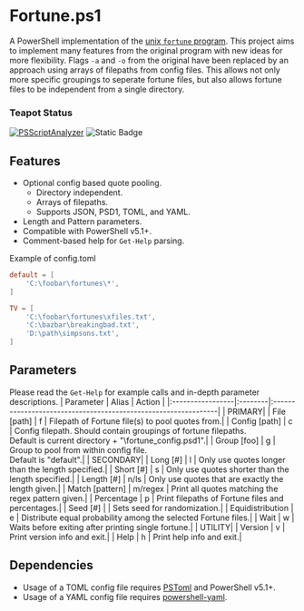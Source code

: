 # Fortune.ps1

A PowerShell implementation of the [unix `fortune` program](https://www.wikipedia.org/wiki/Fortune_(Unix)). This project aims to implement many features from the original program with new ideas for more flexibility. Flags `-a` and `-o` from the original have been replaced by an approach using arrays of filepaths from config files. This allows not only more specific groupings to seperate fortune files, but also allows fortune files to be independent from a single directory.

### Teapot Status
[![PSScriptAnalyzer](https://github.com/josephwhite/Fortune.ps1/actions/workflows/powershell.yml/badge.svg)](https://github.com/josephwhite/Fortune.ps1/actions/workflows/powershell.yml)
![Static Badge](https://img.shields.io/badge/LICENSE-AGPL_3.0_only-blue)

## Features

- Optional config based quote pooling.
	-  Directory independent.
	-  Arrays of filepaths.
	-  Supports JSON, PSD1, TOML, and YAML.
- Length and Pattern parameters.
- Compatible with PowerShell v5.1+.
- Comment-based help for `Get-Help` parsing.

Example of config.toml
```toml
default = [
	'C:\foobar\fortunes\*',
]

TV = [
	'C:\foobar\fortunes\xfiles.txt',
	'C:\bazbar\breakingbad.txt',
	'D:\path\simpsons.txt',
]
```

## Parameters

Please read the `Get-Help` for example calls and in-depth parameter descriptions.
| Parameter        | Alias   | Action                                                         |
|:-----------------|:--------|:---------------------------------------------------------------|
| PRIMARY|
| File [path]      | f       | Filepath of Fortune file(s) to pool quotes from.|
| Config [path]    | c       | Config filepath. Should contain groupings of fortune filepaths.<br> Default is current directory + "\fortune_config.psd1".|
| Group [foo]      | g       | Group to pool from within config file.<br> Default is "default".|
| SECONDARY|
| Long [#]         | l       | Only use quotes longer than the length specified.|
| Short [#]        | s       | Only use quotes shorter than the length specified.|
| Length [#]       | n/ls    | Only use quotes that are exactly the length given.|
| Match [pattern]  | m/regex | Print all quotes matching the regex pattern given.|
| Percentage       | p       | Print filepaths of Fortune files and percentages.|
| Seed [#]         |         | Sets seed for randomization.|
| Equidistribution | e       | Distribute equal probability among the selected Fortune files.|
| Wait             | w       | Waits before exiting after printing single fortune.|
| UTILITY|
| Version          | v       | Print version info and exit.|
| Help             | h       | Print help info and exit.|

## Dependencies
- Usage of a TOML config file requires [PSToml](https://github.com/jborean93/PSToml) and PowerShell v5.1+.
- Usage of a YAML config file requires [powershell-yaml](https://github.com/cloudbase/powershell-yaml).
